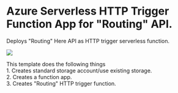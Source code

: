 # Azure Serverless HTTP Trigger Function App for "Routing" API.

Deploys "Routing" Here API as  HTTP trigger serverless function.

<a href="https://portal.azure.com/#create/Microsoft.Template/uri/https%3A%2F%2Fraw.githubusercontent.com%2Fheremaps%2Fhere-azure-serverless%2Fmaster%2FarmTemplates%2F107-hlsARMTemplateServerlessFunctionRouting%2Fazuredeploy.json" target="_blank">
    <img src="http://azuredeploy.net/deploybutton.png"/>
</a>

This template does the following things   
	1. Creates standard storage account/use existing storage.   
	2. Creates a function app.   
	3. Creates "Routing" HTTP trigger function.  




